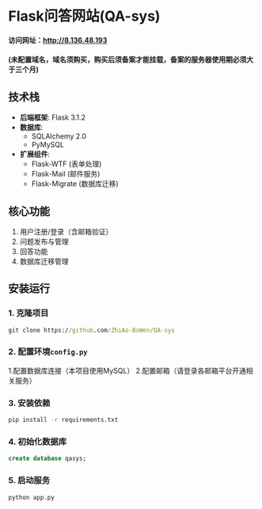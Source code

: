 # Flask问答网站(QA-sys)

#### 访问网址：http://8.136.48.193
#### (未配置域名，域名须购买，购买后须备案才能挂载，备案的服务器使用期必须大于三个月)

## 技术栈
- **后端框架**: Flask 3.1.2
- **数据库**: 
  - SQLAlchemy 2.0
  - PyMySQL
- **扩展组件**:
  - Flask-WTF (表单处理)
  - Flask-Mail (邮件服务)
  - Flask-Migrate (数据库迁移)

## 核心功能
1. 用户注册/登录（含邮箱验证）
2. 问题发布与管理
3. 回答功能
4. 数据库迁移管理

## 安装运行
### 1. 克隆项目
```cmd
git clone https://github.com/ZhiAo-BoWen/QA-sys
```
### 2. 配置环境`config.py`
1.配置数据库连接（本项目使用MySQL）
2.配置邮箱（请登录各邮箱平台开通相关服务）
### 3. 安装依赖
```cmd
pip install -r requirements.txt
```
### 4. 初始化数据库
```SQL
create database qasys;
```
### 5. 启动服务
```cmd
python app.py
```
